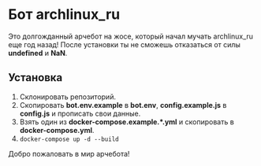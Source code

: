 # Бот archlinux_ru

Это долгожданный арчебот на жосе, который начал мучать archlinux_ru еще год назад! После установки ты не сможешь отказаться от силы **undefined** и **NaN**.

## Установка

1. Склонировать репозиторий.
2. Скопировать **bot.env.example** в **bot.env**, **config.example.js** в **config.js** и прописать свои данные.
3. Взять один из **docker-compose.example.*.yml** и скопировать в **docker-compose.yml**.
4. `docker-compose up -d --build`

Добро пожаловать в мир арчебота!
